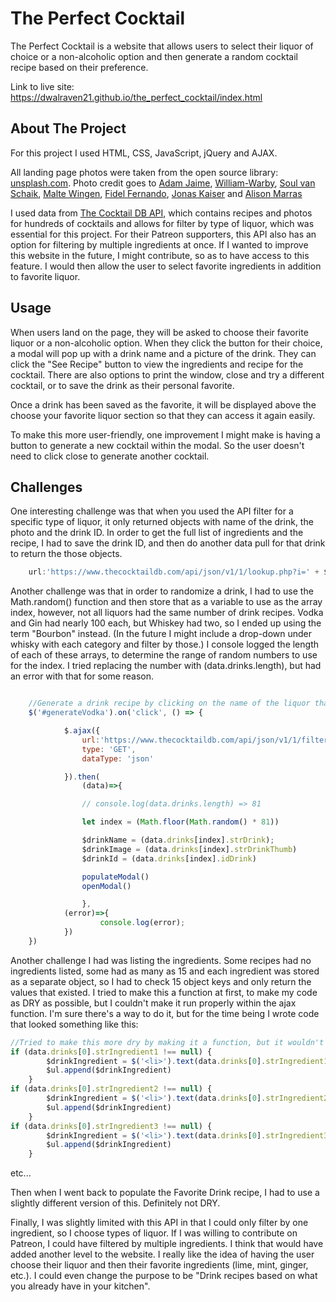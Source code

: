 # The Perfect Cocktail

The Perfect Cocktail is a website that allows users to select their liquor of choice or a non-alcoholic option and then generate a random cocktail recipe based on their preference.

Link to live site: https://dwalraven21.github.io/the_perfect_cocktail/index.html

## About The Project

For this project I used HTML, CSS, JavaScript, jQuery and AJAX.

All landing page photos were taken from the open source library: <a href="https://unsplash.com/">unsplash.com</a>.
Photo credit goes to <a href="https://unsplash.com/@arobj">Adam Jaime</a>,
<a href="https://unsplash.com/@wwarby" >William-Warby</a>, <a href="https://unsplash.com/@soulvanschaik" >Soul van Schaik</a>, <a href="https://unsplash.com/@maltewingen" >Malte Wingen</a>,
<a href="https://unsplash.com/@fifernando" >Fidel Fernando</a>, <a href="https://unsplash.com/@kaiser1310" >Jonas Kaiser</a>
and
<a href="https://unsplash.com/@foodbymars" >Alison Marras</a>

I used data from <a href="https://www.thecocktaildb.com/api.php" >The Cocktail DB API</a>, which contains recipes and photos for hundreds of cocktails and allows for filter by type of liquor, which was essential for this project. For their Patreon supporters, this API also has an option for filtering by multiple ingredients at once. If I wanted to improve this website in the future, I might contribute, so as to have access to this feature. I would then allow the user to select favorite ingredients in addition to favorite liquor.


## Usage

When users land on the page, they will be asked to choose their favorite liquor or a non-alcoholic option. When they click the button for their choice, a modal will pop up with a drink name and a picture of the drink. They can click the "See Recipe" button to view the ingredients and recipe for the cocktail. There are also options to print the window, close and try a different cocktail, or to save the drink as their personal favorite.

Once a drink has been saved as the favorite, it will be displayed above the choose your favorite liquor section so that they can access it again easily.

To make this more user-friendly, one improvement I might make is having a button to generate a new cocktail within the modal. So the user doesn't need to click close to generate another cocktail.


## Challenges

One interesting challenge was that when you used the API filter for a specific type of liquor, it only returned objects with name of the drink, the photo and the drink ID. In order to get the full list of ingredients and the recipe, I had to save the drink ID, and then do another data pull for that drink to return the those objects.

```JavaScript
	url:'https://www.thecocktaildb.com/api/json/v1/1/lookup.php?i=' + $drinkId
```

Another challenge was that in order to randomize a drink, I had to use the Math.random() function and then store that as a variable to use as the array index, however, not all liquors had the same number of drink recipes. Vodka and Gin had nearly 100 each, but Whiskey had two, so I ended up using the term "Bourbon" instead. (In the future I might include a drop-down under whisky with each category and filter by those.) I console logged the length of each of these arrays, to determine the range of random numbers to use for the index. I tried replacing the number with (data.drinks.length), but had an error with that for some reason.

```JavaScript

	//Generate a drink recipe by clicking on the name of the liquor that you want in your drink
	$('#generateVodka').on('click', () => {

			$.ajax({
				url:'https://www.thecocktaildb.com/api/json/v1/1/filter.php?i=Vodka',
				type: 'GET',
				dataType: 'json'

			}).then(
				(data)=>{

				// console.log(data.drinks.length) => 81

				let index = (Math.floor(Math.random() * 81))

				$drinkName = (data.drinks[index].strDrink);
				$drinkImage = (data.drinks[index].strDrinkThumb)
				$drinkId = (data.drinks[index].idDrink)

				populateModal()
				openModal()

				},
			(error)=>{
					console.log(error);
			})
	})

```
Another challenge I had was listing the ingredients. Some recipes had no ingredients listed, some had as many as 15 and each ingredient was stored as a separate object, so I had to check 15 object keys and only return the values that existed. I tried to make this a function at first, to make my code as DRY as possible, but I couldn't make it run properly within the ajax function. I'm sure there's a way to do it, but for the time being I wrote code that looked something like this:

```JavaScript
//Tried to make this more dry by making it a function, but it wouldn't work.
if (data.drinks[0].strIngredient1 !== null) {
		$drinkIngredient = $('<li>').text(data.drinks[0].strIngredient1)
		$ul.append($drinkIngredient)
	}
if (data.drinks[0].strIngredient2 !== null) {
		$drinkIngredient = $('<li>').text(data.drinks[0].strIngredient2)
		$ul.append($drinkIngredient)
	}
if (data.drinks[0].strIngredient3 !== null) {
		$drinkIngredient = $('<li>').text(data.drinks[0].strIngredient3)
		$ul.append($drinkIngredient)
	}	
```
etc...

Then when I went back to populate the Favorite Drink recipe, I had to use a slightly different version of this. Definitely not DRY.

Finally, I was slightly limited with this API in that I could only filter by one ingredient, so I choose types of liquor. If I was willing to contribute on Patreon, I could have filtered by multiple ingredients. I think that would have added another level to the website. I really like the idea of having the user choose their liquor and then their favorite ingredients (lime, mint, ginger, etc.). I could even change the purpose to be "Drink recipes based on what you already have in your kitchen".
